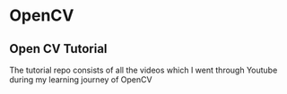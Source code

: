 # OpenCV
## Open CV Tutorial
The tutorial repo consists of all the videos which I went through Youtube during my learning journey of OpenCV
